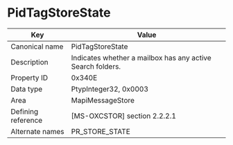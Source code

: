 # PidTagStoreState

| Key | Value |
|---|---|
| Canonical name | PidTagStoreState |
| Description | Indicates whether a mailbox has any active Search folders. |
| Property ID | 0x340E |
| Data type | PtypInteger32, 0x0003 |
| Area | MapiMessageStore |
| Defining reference | [MS-OXCSTOR] section 2.2.2.1 |
| Alternate names | PR_STORE_STATE |
